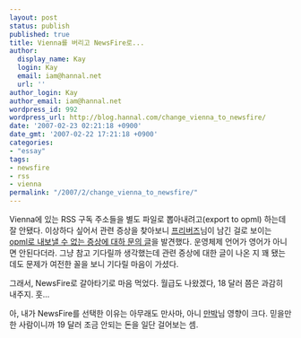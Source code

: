 ```yaml
---
layout: post
status: publish
published: true
title: Vienna를 버리고 NewsFire로...
author:
  display_name: Kay
  login: Kay
  email: iam@hannal.net
  url: ''
author_login: Kay
author_email: iam@hannal.net
wordpress_id: 992
wordpress_url: http://blog.hannal.com/change_vienna_to_newsfire/
date: '2007-02-23 02:21:18 +0900'
date_gmt: '2007-02-22 17:21:18 +0900'
categories:
- "essay"
tags:
- newsfire
- rss
- vienna
permalink: "/2007/2/change_vienna_to_newsfire/"
---
```

<p>Vienna에 있는 RSS 구독 주소들을 별도 파일로 뽑아내려고(export to opml) 하는데 잘 안됐다. 이상하다 싶어서 관련 증상을 찾아보니 <a href="http://www.fribirdz.net">프리버즈</a>님이 남긴 걸로 보이는 <a href="http://forums.cocoaforge.com/viewtopic.php?t=9485">opml로 내보낼 수 없는 증상에 대하 문의 글</a>을 발견했다. 운영체제 언어가 영어가 아니면 안된다더라. 그냥 참고 기다릴까 생각했는데 관련 증상에 대한 글이 나온 지 꽤 됐는데도 문제가 여전한 꼴을 보니 기다릴 마음이 가셨다.</p>
<p>그래서, NewsFire로 갈아타기로 마음 먹었다. 월급도 나왔겠다, 18 달러 쯤은 과감히 내주지. 훗...</p>
<p>아, 내가 NewsFire를 선택한 이유는 아무래도 만사마, 아니 <a href="http://www.sumanpark.com">만박</a>님 영향이 크다. 믿을만한 사람이니까 19 달러 조금 안되는 돈을 일단 걸어보는 셈.</p>

